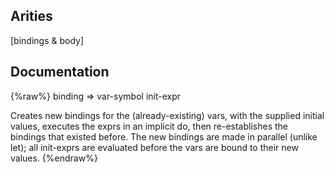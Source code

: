 ## Arities
[bindings & body]

## Documentation
{%raw%}
binding => var-symbol init-expr

  Creates new bindings for the (already-existing) vars, with the
  supplied initial values, executes the exprs in an implicit do, then
  re-establishes the bindings that existed before.  The new bindings
  are made in parallel (unlike let); all init-exprs are evaluated
  before the vars are bound to their new values.
{%endraw%}
